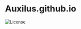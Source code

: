 # Auxilus.github.io

[![License](https://img.shields.io/badge/License-GPL%30v2%2B-blue.svg)](https://github.com/Auxilus/Auxilus.github.io/blob/master/LICENSE.txt)
